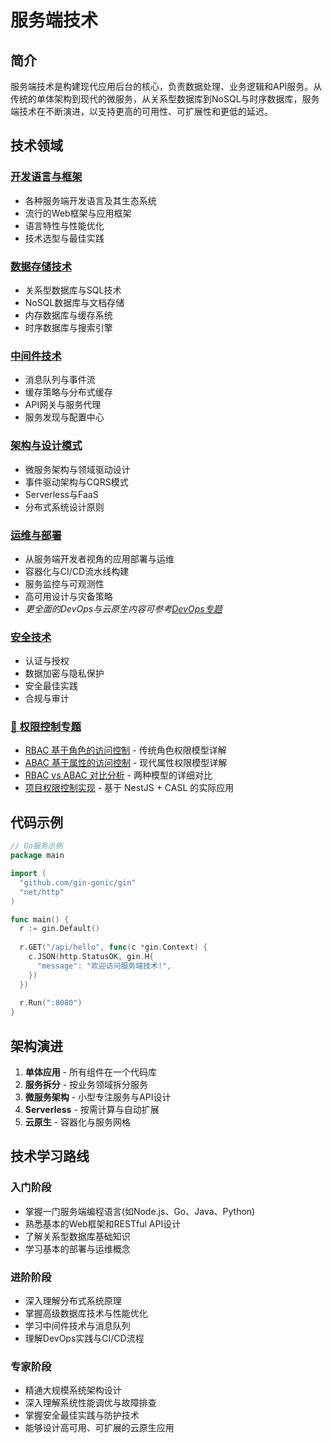 # 服务端技术

## 简介

服务端技术是构建现代应用后台的核心，负责数据处理、业务逻辑和API服务。从传统的单体架构到现代的微服务，从关系型数据库到NoSQL与时序数据库，服务端技术在不断演进，以支持更高的可用性、可扩展性和更低的延迟。

## 技术领域

### [开发语言与框架](./开发语言与框架/index.md)
- 各种服务端开发语言及其生态系统
- 流行的Web框架与应用框架
- 语言特性与性能优化
- 技术选型与最佳实践

### [数据存储技术](./数据存储技术/index.md)
- 关系型数据库与SQL技术
- NoSQL数据库与文档存储
- 内存数据库与缓存系统
- 时序数据库与搜索引擎

### [中间件技术](./中间件技术/index.md)
- 消息队列与事件流
- 缓存策略与分布式缓存
- API网关与服务代理
- 服务发现与配置中心

### [架构与设计模式](./架构与设计模式/index.md)
- 微服务架构与领域驱动设计
- 事件驱动架构与CQRS模式
- Serverless与FaaS
- 分布式系统设计原则

### [运维与部署](./运维与部署/index.md)
- 从服务端开发者视角的应用部署与运维
- 容器化与CI/CD流水线构建
- 服务监控与可观测性
- 高可用设计与灾备策略
- *更全面的DevOps与云原生内容可参考[DevOps专题](/devops/)*

### [安全技术](./安全技术/index.md)
- 认证与授权
- 数据加密与隐私保护
- 安全最佳实践
- 合规与审计

### [🔐 权限控制专题](./权限控制/index.md)
- [RBAC 基于角色的访问控制](./权限控制/RBAC详解.md) - 传统角色权限模型详解
- [ABAC 基于属性的访问控制](./权限控制/ABAC详解.md) - 现代属性权限模型详解
- [RBAC vs ABAC 对比分析](./权限控制/RBAC-vs-ABAC对比.md) - 两种模型的详细对比
- [项目权限控制实现](./权限控制/项目权限控制实现.md) - 基于 NestJS + CASL 的实际应用

## 代码示例

```go
// Go服务示例
package main

import (
  "github.com/gin-gonic/gin"
  "net/http"
)

func main() {
  r := gin.Default()
  
  r.GET("/api/hello", func(c *gin.Context) {
    c.JSON(http.StatusOK, gin.H{
      "message": "欢迎访问服务端技术!",
    })
  })
  
  r.Run(":8080")
}
```

## 架构演进

1. **单体应用** - 所有组件在一个代码库
2. **服务拆分** - 按业务领域拆分服务
3. **微服务架构** - 小型专注服务与API设计
4. **Serverless** - 按需计算与自动扩展
5. **云原生** - 容器化与服务网格

## 技术学习路线

### 入门阶段
- 掌握一门服务端编程语言(如Node.js、Go、Java、Python)
- 熟悉基本的Web框架和RESTful API设计
- 了解关系型数据库基础知识
- 学习基本的部署与运维概念

### 进阶阶段
- 深入理解分布式系统原理
- 掌握高级数据库技术与性能优化
- 学习中间件技术与消息队列
- 理解DevOps实践与CI/CD流程

### 专家阶段
- 精通大规模系统架构设计
- 深入理解系统性能调优与故障排查
- 掌握安全最佳实践与防护技术
- 能够设计高可用、可扩展的云原生应用 